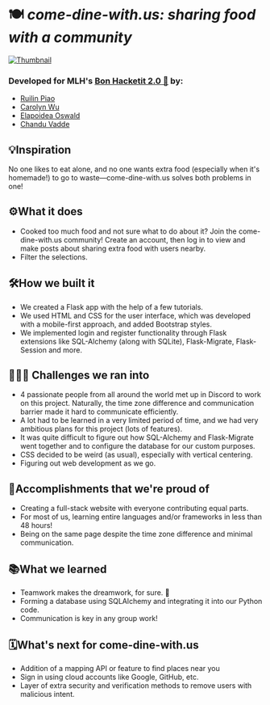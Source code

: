 # 🍽️ *come-dine-with.us: sharing food with a community*

[![Thumbnail](https://github.com/piaoruilin/come-dine-with.us/raw/main/dine-with-us.gif)](https://devpost.com/software/come-dine-with-us)

### Developed for MLH's [Bon Hacketit 2.0 🍲](https://bonhacketittwo.devpost.com/) by:
- [Ruilin Piao](https://github.com/piaoruilin)
- [Carolyn Wu](https://github.com/cw118)
- [Elapoidea Oswald](https://github.com/Elapoidea)
- [Chandu Vadde](https://github.com/Chandu2000)

## 💡Inspiration
No one likes to eat alone, and no one wants extra food (especially when it's homemade!) to go to waste—come-dine-with.us solves both problems in one!

## ⚙️What it does
* Cooked too much food and not sure what to do about it? Join the come-dine-with.us community! 
Create an account, then log in to view and make posts about sharing extra food with users nearby.
* Filter the selections.

## 🛠How we built it
* We created a Flask app with the help of a few tutorials.
* We used HTML and CSS for the user interface, which was developed with a mobile-first approach, and added Bootstrap styles.
* We implemented login and register functionality through Flask extensions like SQL-Alchemy (along with SQLite), Flask-Migrate, Flask-Session and more.

## 🙅🏻‍♀️ Challenges we ran into
* 4 passionate people from all around the world met up in Discord to work on this project. Naturally, the time zone difference and communication barrier made it hard to communicate efficiently.
* A lot had to be learned in a very limited period of time, and we had very ambitious plans for this project (lots of features).
* It was quite difficult to figure out how SQL-Alchemy and Flask-Migrate went together and to configure the database for our custom purposes.
* CSS decided to be weird (as usual), especially with vertical centering.
* Figuring out web development as we go.

## 📌Accomplishments that we're proud of 
* Creating a full-stack website with everyone contributing equal parts.
* For most of us, learning entire languages and/or frameworks in less than 48 hours!
* Being on the same page despite the time zone difference and minimal communication.

## 📚What we learned
* Teamwork makes the dreamwork, for sure. 🌈
* Forming a database using SQLAlchemy and integrating it into our Python code.
* Communication is key in any group work!

## 🗓What's next for come-dine-with.us
* Addition of a mapping API or feature to find places near you
* Sign in using cloud accounts like Google, GitHub, etc.
* Layer of extra security and verification methods to remove users with malicious intent.
